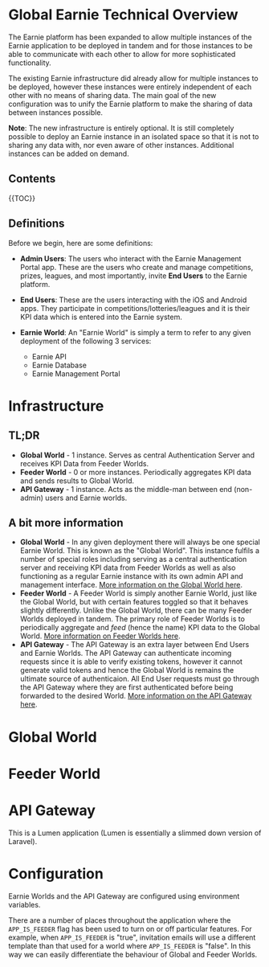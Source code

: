 # Global Earnie Technical Overview

The Earnie platform has been expanded to allow multiple instances of the Earnie application to be deployed in tandem and for those instances to be able to communicate with each other to allow for more sophisticated functionality.

The existing Earnie infrastructure did already allow for multiple instances to be deployed, however these instances were entirely independent of each other with no means of sharing data. The main goal of the new configuration was to unify the Earnie platform to make the sharing of data between instances possible.

**Note**: The new infrastructure is entirely optional. It is still completely possible to deploy an Earnie instance in an isolated space so that it is not to sharing any data with, nor even aware of other instances. Additional instances can be added on demand.

## Contents

{{TOC}}

## Definitions

Before we begin, here are some definitions:

- **Admin Users**: The users who interact with the Earnie Management Portal app. These are the users who create and manage competitions, prizes, leagues, and most importantly, invite **End Users** to the Earnie platform.

- **End Users**: These are the users interacting with the iOS and Android apps. They participate in competitions/lotteries/leagues and it is their KPI data which is entered into the Earnie system.
- **Earnie World**: An "Earnie World" is simply a term to refer to any given deployment of the following 3 services:
  - Earnie API
  - Earnie Database
  - Earnie Management Portal

# Infrastructure

## TL;DR

- **Global World** - 1 instance. Serves as central Authentication Server and receives KPI Data from Feeder Worlds.
- **Feeder World** - 0 or more instances. Periodically aggregates KPI data and sends results to Global World.
- **API Gateway** - 1 instance. Acts as the middle-man between end (non-admin) users and Earnie worlds.

## A bit more information

- **Global World** - In any given deployment there will always be one special Earnie World. This is known as the "Global World". This instance fulfils a number of special roles including serving as a central authentication server and receiving KPI data from Feeder Worlds as well as also functioning as a regular Earnie instance with its own admin API and management interface. [More information on the Global World here](#global-world).
- **Feeder World** - A Feeder World is simply another Earnie World, just like the Global World, but with certain features toggled so that it behaves slightly differently. Unlike the Global World, there can be many Feeder Worlds deployed in tandem. The primary role of Feeder Worlds is to periodically aggregate and *feed* (hence the name) KPI data to the Global World. [More information on Feeder Worlds here](#feeder-world).
- **API Gateway** - The API Gateway is an extra layer between End Users and Earnie Worlds. The API Gateway can authenticate incoming requests since it is able to verify existing tokens, however it cannot generate valid tokens and hence the Global World is remains the ultimate source of authenticaion. All End User requests must go through the API Gateway where they are first authenticated before being forwarded to the desired World. [More information on the API Gateway here](#api-gateway).





# Global World





# Feeder World





# API Gateway

This is a Lumen application (Lumen is essentially a slimmed down version of Laravel).



# Configuration

Earnie Worlds and the API Gateway are configured using environment variables.



There are a number of places throughout the application where the `APP_IS_FEEDER` flag has been used to turn on or off particular features. For example, when `APP_IS_FEEDER` is "true", invitation emails will use a different template than that used for a world where `APP_IS_FEEDER` is "false". In this way we can easily differentiate the behaviour of Global and Feeder Worlds.